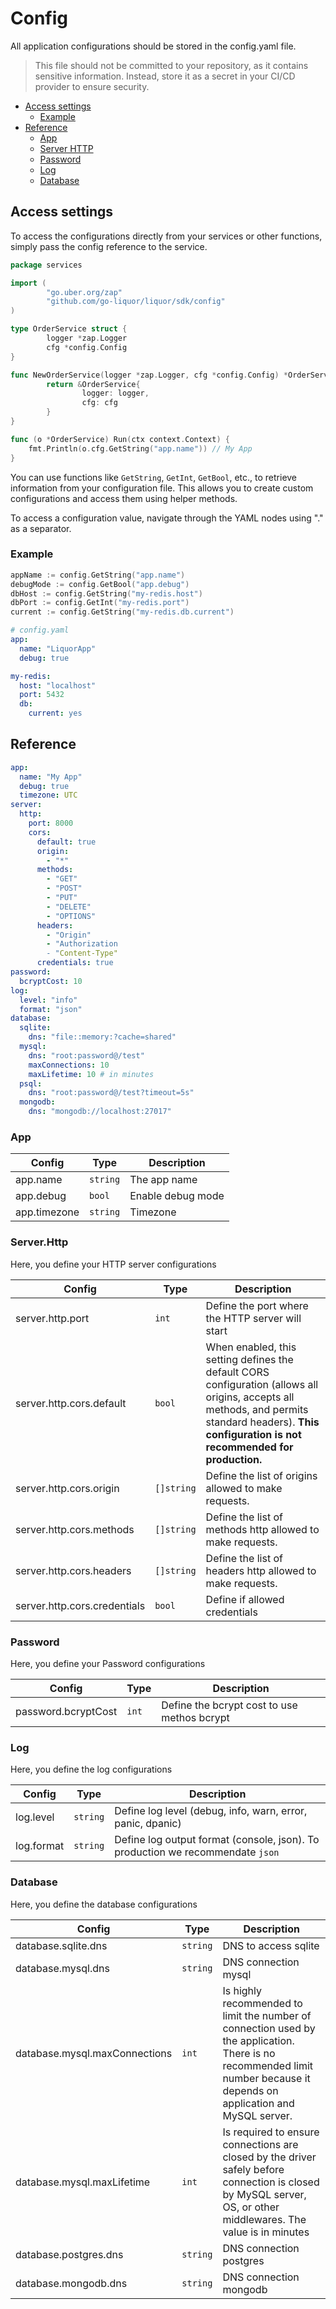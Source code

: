 # Config

All application configurations should be stored in the config.yaml file.

> This file should not be committed to your repository, as it contains sensitive information. Instead, store it as a secret in your CI/CD provider to ensure security.

- [Access settings](#access-settings)
    - [Example](#example)
- [Reference](#reference)
    - [App](#app)
    - [Server HTTP](#serverhttp)
    - [Password](#password)
    - [Log](#log)
    - [Database](#database)

## Access settings

To access the configurations directly from your services or other functions, simply pass the config reference to the service.

```go
package services

import (
        "go.uber.org/zap"
        "github.com/go-liquor/liquor/sdk/config"
)

type OrderService struct {
        logger *zap.Logger
        cfg *config.Config
}

func NewOrderService(logger *zap.Logger, cfg *config.Config) *OrderService {
        return &OrderService{
                logger: logger,
                cfg: cfg
        }
}

func (o *OrderService) Run(ctx context.Context) {
    fmt.Println(o.cfg.GetString("app.name")) // My App
}
```

You can use functions like `GetString`, `GetInt`, `GetBool`, etc., to retrieve information from your configuration file. This allows you to create custom configurations and access them using helper methods.

To access a configuration value, navigate through the YAML nodes using "." as a separator.

### Example

```go
appName := config.GetString("app.name")
debugMode := config.GetBool("app.debug")
dbHost := config.GetString("my-redis.host")
dbPort := config.GetInt("my-redis.port")
current := config.GetString("my-redis.db.current")
```


```yaml
# config.yaml
app:
  name: "LiquorApp"
  debug: true

my-redis:
  host: "localhost"
  port: 5432
  db:
    current: yes
```



## Reference


```yaml
app:
  name: "My App"
  debug: true
  timezone: UTC
server:
  http:
    port: 8000
    cors:
      default: true
      origin:
        - "*"
      methods:
        - "GET"
        - "POST"
        - "PUT"
        - "DELETE"
        - "OPTIONS"
      headers:
        - "Origin"
        - "Authorization
        - "Content-Type"
      credentials: true
password:
  bcryptCost: 10
log:
  level: "info"
  format: "json"
database:
  sqlite:
    dns: "file::memory:?cache=shared"
  mysql:
    dns: "root:password@/test"
    maxConnections: 10
    maxLifetime: 10 # in minutes
  psql:
    dns: "root:password@/test?timeout=5s"
  mongodb:
    dns: "mongodb://localhost:27017"
```



### App

| Config | Type | Description |
|--------|--------|--------|
| app.name | `string` | The app name |
| app.debug | `bool` | Enable debug mode |
| app.timezone | `string` | Timezone |

### Server.Http

Here, you define your HTTP server configurations

| Config | Type | Description |
|--------|--------|--------|
| server.http.port | `int` |  Define the port where the HTTP server will start |
| server.http.cors.default | `bool` | When enabled, this setting defines the default CORS configuration (allows all origins, accepts all methods, and permits standard headers). **This configuration is not recommended for production.** |
| server.http.cors.origin | `[]string` | Define the list of origins allowed to make requests. |
| server.http.cors.methods | `[]string` | Define the list of methods http allowed to make requests. |
| server.http.cors.headers | `[]string` | Define the list of headers http allowed to make requests. |
| server.http.cors.credentials | `bool` | Define if allowed credentials |

### Password

Here, you define your Password configurations

| Config | Type | Description |
|--------|--------|--------|
| password.bcryptCost | `int` | Define the bcrypt cost to use methos bcrypt |


### Log

Here, you define the log configurations

| Config | Type | Description |
|--------|--------|--------|
| log.level | `string` | Define log level (debug, info, warn, error, panic, dpanic) |
| log.format | `string` | Define log output format (console, json). To production we recommendate `json` |

### Database

Here, you define the database configurations

| Config | Type | Description |
|--------|--------|--------|
| database.sqlite.dns | `string` | DNS to access sqlite |
| database.mysql.dns | `string` | DNS connection mysql |
| database.mysql.maxConnections | `int` |  Is highly recommended to limit the number of connection used by the application. There is no recommended limit number because it depends on application and MySQL server. |
| database.mysql.maxLifetime | `int` | Is required to ensure connections are closed by the driver safely before connection is closed by MySQL server, OS, or other middlewares. The value is in minutes |
| database.postgres.dns | `string` | DNS connection postgres |
| database.mongodb.dns | `string` | DNS connection mongodb | 

